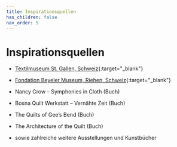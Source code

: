 ```yaml
---
title: Inspirationsquellen
has_children: false
nav_order: 5
---
```


# Inspirationsquellen

- [Textilmuseum St. Gallen, Schweiz](http://www.textilmuseum.ch/){:target="_blank"}

- [Fondation Beyeler Museum, Riehen, Schweiz](http://www.fondationbeyeler.ch/){:target="_blank"}

- Nancy Crow – Symphonies in Cloth (Buch)

- Bosna Quilt Werkstatt – Vernähte Zeit (Buch)

- The Quilts of Gee’s Bend (Buch)

- The Architecture of the Quilt (Buch)

- sowie zahlreiche weitere Ausstellungen und Kunstbücher
